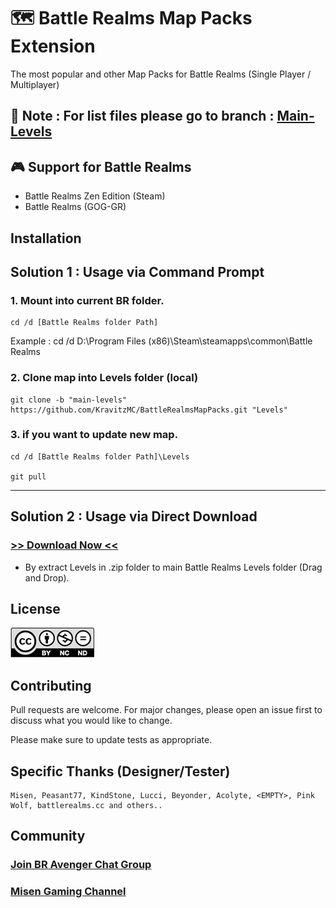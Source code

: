 # 🗺 Battle Realms Map Packs Extension 

 The most popular and other Map Packs for Battle Realms (Single Player / Multiplayer)
 
 <h2> 🔴 Note : For list files please go to branch : <a href="https://github.com/KravitzMC/BattleRealmsMapPacks/tree/main-levels">Main-Levels</a></h2>


## 🎮 Support for Battle Realms 

- Battle Realms Zen Edition (Steam)
- Battle Realms (GOG-GR)

## Installation

## Solution 1 : Usage via Command Prompt

### 1. Mount into current BR folder.
```
cd /d [Battle Realms folder Path]
```
Example :  cd /d D:\Program Files (x86)\Steam\steamapps\common\Battle Realms

### 2. Clone map into Levels folder (local)
```
git clone -b "main-levels" https://github.com/KravitzMC/BattleRealmsMapPacks.git "Levels"
```

### 3. if you want to update new map.
```
cd /d [Battle Realms folder Path]\Levels

git pull
```
---

## Solution 2 : Usage via Direct Download

### [>> Download Now << ](https://github.com/KravitzMC/BattleRealmsMapPacks/archive/refs/heads/main-levels.zip)

- By extract Levels in .zip folder to main Battle Realms Levels folder (Drag and Drop).

## License 
[![License: CC BY-NC-ND 4.0](https://raw.githubusercontent.com/KravitzMC/BattleRealmsMapPacks/main/byncnd.png)](https://creativecommons.org/licenses/by-nc-nd/4.0/)

## Contributing
Pull requests are welcome. For major changes, please open an issue first to discuss what you would like to change.

Please make sure to update tests as appropriate.

## Specific Thanks (Designer/Tester)

```
Misen, Peasant77, KindStone, Lucci, Beyonder, Acolyte, <EMPTY>, Pink Wolf, battlerealms.cc and others.. 
```

## Community

### [Join BR Avenger Chat Group](https://s.team/chat/CdxIJrFX)

### [Misen Gaming Channel](https://www.youtube.com/channel/UCpWZX3l0ugvV929QJWPih1g)
